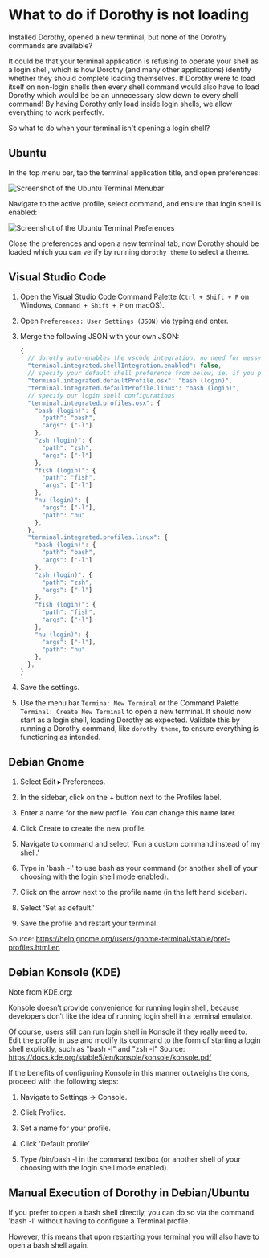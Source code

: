 # What to do if Dorothy is not loading

Installed Dorothy, opened a new terminal, but none of the Dorothy commands are available?

It could be that your terminal application is refusing to operate your shell as a login shell, which is how Dorothy (and many other applications) identify whether they should complete loading themselves. If Dorothy were to load itself on non-login shells then every shell command would also have to load Dorothy which would be be an unnecessary slow down to every shell command! By having Dorothy only load inside login shells, we allow everything to work perfectly.

So what to do when your terminal isn't opening a login shell?

## Ubuntu

In the top menu bar, tap the terminal application title, and open preferences:

![Screenshot of the Ubuntu Terminal Menubar](https://github.com/bevry/dorothy/blob/master/docs/assets/login-shell-ubuntu-menubar.png?raw=true)

Navigate to the active profile, select command, and ensure that login shell is enabled:

![Screenshot of the Ubuntu Terminal Preferences](https://github.com/bevry/dorothy/blob/master/docs/assets/login-shell-ubuntu-preferences.png?raw=true)

Close the preferences and open a new terminal tab, now Dorothy should be loaded which you can verify by running `dorothy theme` to select a theme.

## Visual Studio Code

1. Open the Visual Studio Code Command Palette (`Ctrl + Shift + P` on Windows, `Command + Shift + P` on macOS).

2. Open `Preferences: User Settings (JSON)` via typing and enter.

3. Merge the following JSON with your own JSON:

    ```javascript
    {
      // dorothy auto-enables the vscode integration, no need for messy auto-detection
      "terminal.integrated.shellIntegration.enabled": false,
      // specify your default shell preference from below, ie. if you prefer nu, then use "nu (login)"
      "terminal.integrated.defaultProfile.osx": "bash (login)",
      "terminal.integrated.defaultProfile.linux": "bash (login)",
      // specify our login shell configurations
      "terminal.integrated.profiles.osx": {
        "bash (login)": {
          "path": "bash",
          "args": ["-l"]
        },
        "zsh (login)": {
          "path": "zsh",
          "args": ["-l"]
        },
        "fish (login)": {
          "path": "fish",
          "args": ["-l"]
        },
        "nu (login)": {
          "args": ["-l"],
          "path": "nu"
        },
      },
      "terminal.integrated.profiles.linux": {
        "bash (login)": {
          "path": "bash",
          "args": ["-l"]
        },
        "zsh (login)": {
          "path": "zsh",
          "args": ["-l"]
        },
        "fish (login)": {
          "path": "fish",
          "args": ["-l"]
        },
        "nu (login)": {
          "args": ["-l"],
          "path": "nu"
        },
      },
    }
    ```

4. Save the settings.

5. Use the menu bar `Termina: New Terminal` or the Command Palette `Terminal: Create New Terminal` to open a new terminal. It should now start as a login shell, loading Dorothy as expected. Validate this by running a Dorothy command, like `dorothy theme`, to ensure everything is functioning as intended.

## Debian Gnome

1. Select Edit ▸ Preferences.

2. In the sidebar, click on the + button next to the Profiles label.

3. Enter a name for the new profile. You can change this name later.

4. Click Create to create the new profile.

5. Navigate to command and select 'Run a custom command instead of my shell.'

6. Type in 'bash -l' to use bash as your command (or another shell of your choosing with the login shell mode enabled).

7. Click on the arrow next to the profile name (in the left hand sidebar).

9. Select 'Set as default.'

10. Save the profile and restart your terminal.

Source: https://help.gnome.org/users/gnome-terminal/stable/pref-profiles.html.en

## Debian Konsole (KDE)

Note from KDE.org:

Konsole doesn’t provide convenience for running login shell, because developers don’t like
the idea of running login shell in a terminal emulator.

Of course, users still can run login shell in Konsole if they really need to. Edit the profile in use and modify its command to the form of starting a login shell explicitly, such as "bash -l" and "zsh -l" Source: https://docs.kde.org/stable5/en/konsole/konsole/konsole.pdf

If the benefits of configuring Konsole in this manner outweighs the cons, proceed with the following steps:

1. Navigate to Settings -> Console.

2. Click Profiles.

3. Set a name for your profile.

4. Click 'Default profile'

5. Type /bin/bash -l in the command textbox (or another shell of your choosing with the login shell mode enabled).

## Manual Execution of Dorothy in Debian/Ubuntu

If you prefer to open a bash shell directly, you can do so via the command 'bash -l' without having to configure a Terminal profile.

However, this means that upon restarting your terminal you will also have to open a bash shell again.
